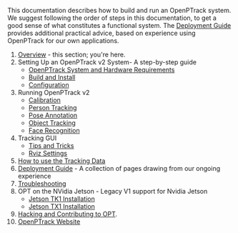 This documentation describes how to build and run an OpenPTrack system. We suggest following the order of steps in this documentation, to get a good sense of what constitutes a functional system. The [Deployment Guide](https://github.com/OpenPTrack/open_ptrack_v2/wiki/Deployment-Guide) provides additional practical advice, based on experience using OpenPTrack for our own applications. 

1. [Overview](https://github.com/OpenPTrack/open_ptrack_v2/wiki/Overview) - this section; you're here.
2. Setting Up an OpenPTrack v2 System- A step-by-step guide
   * [OpenPTrack System and Hardware Requirements](https://github.com/OpenPTrack/open_ptrack_v2/wiki/Openptrack-System-and-Hardware-Requirements)
   * [Build and Install](https://github.com/OpenPTrack/open_ptrack_v2/wiki/Build-and-Install)
   * [Configuration](https://github.com/OpenPTrack/open_ptrack_v2/wiki/Configuration)
3. Running OpenPTrack v2 
   * [Calibration](https://github.com/OpenPTrack/open_ptrack_v2/wiki/Calibration) 
   * [Person Tracking](https://github.com/OpenPTrack/open_ptrack_v2/wiki/Tracking)
   * [Pose Annotation](https://github.com/OpenPTrack/open_ptrack_v2/wiki/Pose-Annotation)
   * [Object Tracking](https://github.com/OpenPTrack/open_ptrack_v2/wiki/Object-Tracking)
   * [Face Recognition](https://github.com/OpenPTrack/open_ptrack_v2/wiki/Face-Recognition)
4. Tracking GUI
   * [Tips and Tricks](http://github.com/OpenPTrack/open_ptrack_v2/wiki/Tips-and-Tricks)
   * [Rviz Settings](https://github.com/OpenPTrack/open_ptrack_v2/wiki/Visualizing-OPT-Data-in-RViz)
5. [How to use the Tracking Data](http://github.com/OpenPTrack/open_ptrack_v2/wiki/Using%20The%20Data)
6. [Deployment Guide](https://github.com/OpenPTrack/open_ptrack_v2/wiki/Deployment-Guide) - A collection of pages drawing from our ongoing experience 
7. [Troubleshooting](http://github.com/OpenPTrack/open_ptrack_v2/wiki/Troubleshooting)
8. OPT on the NVidia Jetson - Legacy V1 support for Nvidia Jetson
   * [Jetson TK1 Installation](https://github.com/OpenPTrack/open_ptrack_v2/wiki/Jetson-TK1-Installation)
   * [Jetson TX1 Installation](https://github.com/OpenPTrack/open_ptrack_v2/wiki/Jetson-TX1-Installation)
9. [Hacking and Contributing to OPT](http://openptrack.org/develop/).
10. [OpenPTrack Website](http://openptrack.org)